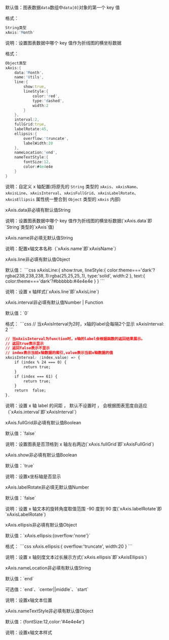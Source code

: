 默认值：图表数据`data`数组中`data[0]`对象的第一个 key 值

格式：

```d
String类型
xAxis:'Month'
```

说明：设置图表数据中哪个 key 值作为折线图的横坐标数据

格式：

```d
Object类型
xAxis:{
    data:'Month'，
    name:'Utils',
    line:{
        show:true,
        lineStyle:{
            color:'red',
            type:'dashed',
            width:2
        }
    },
    interval:2,
    fullGrid:true,
    labelRotate:45,
    ellipsis:{
        overflow:'truncate',
        labelWidth:20
    },
    nameLocation:'end',
    nameTextStyle:{
        fontSize:12,
        color:#4e4e4e
    }
}
```

说明：自定义 x 轴配置(将原先的 `String` 类型的 `xAxis`、`xAxisName`、`xAxisLine`、`xAxisInterval`、`xAxisFullGrid`、`xAxisLabelRotate`、`xAxisEllipsis` 属性统一整合到 `Object` 类型的 `xAxis` 内部)

<p class='ev_expand_title'>xAxis.data<span class='ev_expand_required'>非必填</span><span class='ev_expand_defaults'>有默认值</span><span class='ev_expand_type'>String</span>
 
<p class='ev_expand_introduce'>说明：设置图表数据中哪个 key 值作为折线图的横坐标数据(`xAxis.data`即`String`类型的`xAxis`值)

<p class='ev_expand_title'>xAxis.name<span class='ev_expand_required'>非必填</span><span class='ev_expand_defaults'>无默认值</span><span class='ev_expand_type'>String</span>

<p class='ev_expand_introduce'>说明：配置x轴文本名称（`xAxis.name`即`xAxisName`）

<p class='ev_expand_title'>xAxis.line<span class='ev_expand_required'>非必填</span><span class='ev_expand_defaults'>有默认值</span><span class='ev_expand_type'>Object</span>

<p class='ev_expand_introduce'>默认值：
```css
xAxisLine:{
    show:true,
    lineStyle:{
        color:theme==='dark'?rgba(238,238,238,.1):rgba(25,25,25,.1),
        type:'solid',
        width:2
    },
    text:{
        color:theme==='dark'?#bbbbbb:#4e4e4e
    }
}
```
<p class='ev_expand_introduce'>说明：设置 x 轴样式(`xAxis.line`即`xAxisLine`)

<p class='ev_expand_title'>xAxis.interval<span class='ev_expand_required'>非必填</span><span class='ev_expand_defaults'>有默认值</span><span class='ev_expand_type'>Number | Function</span>

<p class='ev_expand_introduce'>默认值：`0`

<p class='ev_expand_introduce'>格式：
```css
// 当xAxisInterval为2时，x轴的label会每隔2个显示
xAxisInterval: 2
```

```css
// 当xAxisInterval为function时，x轴的label会根据函数的返回结果展示。
// 返回true表示显示
// 返回false表示不显示
// index表示当前x轴数据的索引,value表示当前x轴数据的值
xAxisInterval: (index,value) => {
    if (index % 24 === 0) {
        return true;
    }
    if (index === 61) {
        return true;
    }
    return  false;
},
```

<p class='ev_expand_introduce'>说明：设置 x 轴 label 的间距 ， 默认不设置时 ， 会根据图表宽度自适应（`xAxis.interval`即`xAxisInterval`）

<p class='ev_expand_title'>xAxis.fullGrid<span class='ev_expand_required'>非必填</span><span class='ev_expand_defaults'>有默认值</span><span class='ev_expand_type'>Boolean</span>

<p class='ev_expand_introduce'>默认值：`false`
<p class='ev_expand_introduce'>说明：设置图表是否顶格到 x 轴左右两边(`xAxis.fullGrid`即`xAxisFullGrid`)

<p class='ev_expand_title'>xAxis.show<span class='ev_expand_required'>非必填</span><span class='ev_expand_defaults'>有默认值</span><span class='ev_expand_type'>Boolean</span>

<p class='ev_expand_introduce'>默认值：`true`
<p class='ev_expand_introduce'>说明：设置x坐标轴是否显示

<p class='ev_expand_title'>xAxis.labelRotate<span class='ev_expand_required'>非必填</span><span class='ev_expand_defaults'>无默认值</span><span class='ev_expand_type'>Number</span>

<p class='ev_expand_introduce'>默认值：`false`
<p class='ev_expand_introduce'>说明：设置 x 轴文本的旋转角度取值范围 -90 度到 90 度(`xAxis.labelRotate`即`xAxisLabelRotate`)

<p class='ev_expand_title'>xAxis.ellipsis<span class='ev_expand_required'>非必填</span><span class='ev_expand_defaults'>有默认值</span><span class='ev_expand_type'>Object</span>

<p class='ev_expand_introduce'>默认值：`xAxis.ellipsis:{overflow:'none'}`
<p class='ev_expand_introduce'>格式：
```css
xAxis.ellipsis:{
    overflow:'truncate',
    width:20
}
```
<p class='ev_expand_introduce'>说明：设置 x 轴刻度文本过长展示方式(`xAxis.ellipsis`即`xAxisEllipsis`)

<p class='ev_expand_title'>xAxis.nameLocation<span class='ev_expand_required'>非必填</span><span class='ev_expand_defaults'>有默认值</span><span class='ev_expand_type'>String</span>

<p class='ev_expand_introduce'>默认值：`end`
<p class='ev_expand_introduce'>可选值：`end`、`center||middle`、`start`
<p class='ev_expand_introduce'>说明：设置x轴文本位置

<p class='ev_expand_title'>xAxis.nameTextStyle<span class='ev_expand_required'>非必填</span><span class='ev_expand_defaults'>有默认值</span><span class='ev_expand_type'>Object</span>

<p class='ev_expand_introduce'>默认值：{fontSize:12,color:'#4e4e4e'}
<p class='ev_expand_introduce'>说明：设置x轴文本样式
